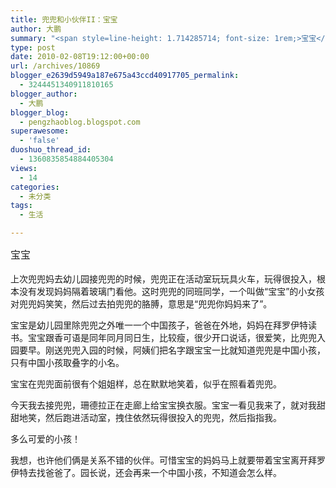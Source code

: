```yaml
---
title: 兜兜和小伙伴II：宝宝
author: 大鹏
summary: "<span style=line-height: 1.714285714; font-size: 1rem;>宝宝</span>"
type: post
date: 2010-02-08T19:12:00+00:00
url: /archives/10869
blogger_e2639d5949a187e675a43ccd40917705_permalink:
  - 3244451340911810165
blogger_author:
  - 大鹏
blogger_blog:
  - pengzhaoblog.blogspot.com
superawesome:
  - 'false'
duoshuo_thread_id:
  - 1360835854884405304
views:
  - 14
categories:
  - 未分类
tags:
  - 生活

---
```

<span style="line-height: 1.714285714; font-size: 1rem;">宝宝</span>

上次兜兜妈去幼儿园接兜兜的时候，兜兜正在活动室玩玩具火车，玩得很投入，根本没有发现妈妈隔着玻璃门看他。这时兜兜的同班同学，一个叫做“宝宝”的小女孩对兜兜妈笑笑，然后过去拍兜兜的胳膊，意思是“兜兜你妈妈来了”。

宝宝是幼儿园里除兜兜之外唯一一个中国孩子，爸爸在外地，妈妈在拜罗伊特读书。宝宝跟香可语是同年同月同日生，比较瘦，很少开口说话，很爱笑，比兜兜入园要早。刚送兜兜入园的时候，阿姨们把名字跟宝宝一比就知道兜兜是中国小孩，只有中国小孩取叠字的小名。

宝宝在兜兜面前很有个姐姐样，总在默默地笑着，似乎在照看着兜兜。

今天我去接兜兜，珊德拉正在走廊上给宝宝换衣服。宝宝一看见我来了，就对我甜甜地笑，然后跑进活动室，拽住依然玩得很投入的兜兜，然后指指我。

多么可爱的小孩！

我想，也许他们俩是关系不错的伙伴。可惜宝宝的妈妈马上就要带着宝宝离开拜罗伊特去找爸爸了。园长说，还会再来一个中国小孩，不知道会怎么样。
